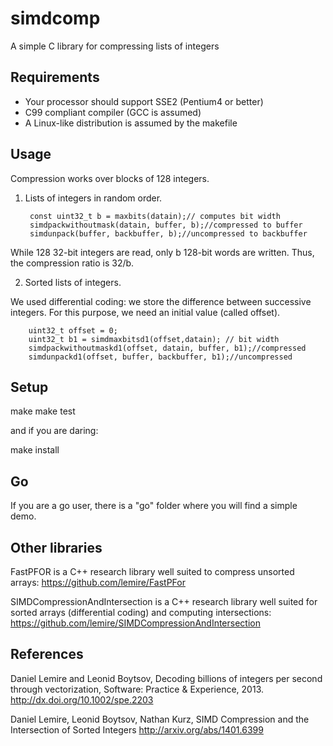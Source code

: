 simdcomp
========

A simple C library for compressing lists of integers

Requirements
-------------

- Your processor should support SSE2 (Pentium4 or better)
- C99 compliant compiler (GCC is assumed)
- A Linux-like distribution is assumed by the makefile

Usage
-------

Compression works over blocks of 128 integers.

1) Lists of integers in random order.

        const uint32_t b = maxbits(datain);// computes bit width
        simdpackwithoutmask(datain, buffer, b);//compressed to buffer
        simdunpack(buffer, backbuffer, b);//uncompressed to backbuffer

While 128 32-bit integers are read, only b 128-bit words are written. Thus, the compression ratio is 32/b.

2) Sorted lists of integers.

We used differential coding: we store the difference between successive integers. For this purpose, we need an initial value (called offset).
            
        uint32_t offset = 0; 
        uint32_t b1 = simdmaxbitsd1(offset,datain); // bit width
        simdpackwithoutmaskd1(offset, datain, buffer, b1);//compressed
        simdunpackd1(offset, buffer, backbuffer, b1);//uncompressed

Setup
---------


make
make test

and if you are daring:

make install 

Go
--------

If you are a go user, there is a "go" folder where you will find a simple demo.

Other libraries
----------------

FastPFOR is a C++ research library well suited to compress unsorted arrays:
https://github.com/lemire/FastPFor

SIMDCompressionAndIntersection is a C++ research library well suited for sorted arrays (differential coding)
and computing intersections:
https://github.com/lemire/SIMDCompressionAndIntersection

References
------------


Daniel Lemire and Leonid Boytsov, Decoding billions of integers per second through vectorization, Software: Practice & Experience, 2013. 
http://dx.doi.org/10.1002/spe.2203

Daniel Lemire, Leonid Boytsov, Nathan Kurz, SIMD Compression and the
Intersection of Sorted Integers
http://arxiv.org/abs/1401.6399

